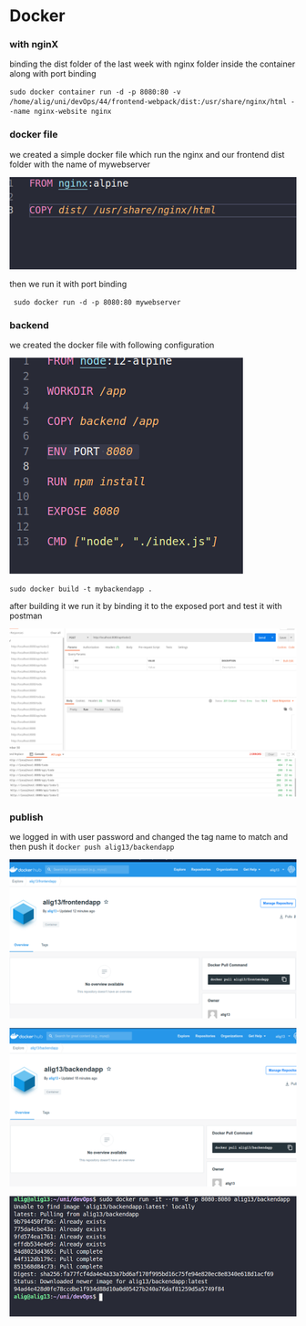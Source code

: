 # Docker

### with nginX

binding the dist folder of the last week with nginx folder inside the container along with port binding

` sudo docker container run -d -p 8080:80 -v  /home/alig/uni/devOps/44/frontend-webpack/dist:/usr/share/nginx/html --name nginx-website nginx `

### docker file

we created a simple docker file which run the nginx and our frontend dist folder with the name of mywebserver

![alt text](./s1.png)

then we run it with port binding 

` sudo docker run -d -p 8080:80 mywebserver`

### backend

we created the docker file with following configuration

![alt text](./s22.png)

`sudo docker build -t mybackendapp .`

after building it we run it by binding it to the exposed port and test it with postman

![alt text](./s33.png)

### publish 

we logged in with user password and changed the tag name to match and then push it ` docker push alig13/backendapp `

![a](./s44.png)

![a](./s5.png)

![a](./s6.png)
